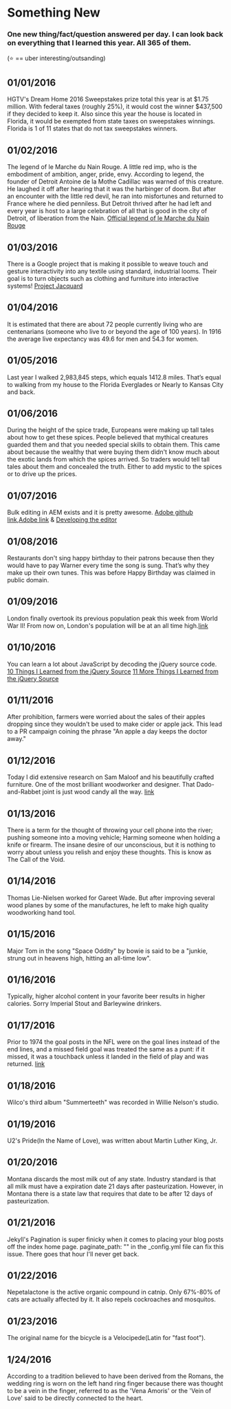 # Something New

### One new thing/fact/question answered per day. I can look back on everything that I learned this year. All 365 of them.

(:star: == uber interesting/outsanding)

01/01/2016
---
HGTV's Dream Home 2016 Sweepstakes prize total this year is at $1.75 million. With federal taxes (roughly 25%), it would cost the winner $437,500 if they decided to keep it. Also since this year the house is located in Florida, it would be exempted from state taxes on sweepstakes winnings. Florida is 1 of 11 states that do not tax sweepstakes winners.

01/02/2016
---
The legend of le Marche du Nain Rouge. A little red imp, who is the embodiment of ambition, anger, pride, envy. According to legend, the founder of Detroit Antoine de la Mothe Cadillac was warned of this creature. He laughed it off after hearing that it was the harbinger of doom. But after an encounter with the little red devil, he ran into misfortunes and returned to France where he died penniless. But Detroit thrived after he had left and every year is host to a large celebration of all that is good in the city of Detroit, of liberation from the Nain.
[Official legend of le Marche du Nain Rouge](http://marchedunainrouge.com/history/)

01/03/2016
---
There is a Google project that is making it possible to weave touch and gesture interactivity into any textile using standard, industrial looms. Their goal is to turn objects such as clothing and furniture into interactive systems! [Project Jacquard](https://www.google.com/atap/project-jacquard/)

01/04/2016
---
It is estimated that there are about 72 people currently living who are centenarians (someone who live to or beyond the age of 100 years). In 1916 the average live expectancy was 49.6 for men and 54.3 for women.

01/05/2016
---
Last year I walked 2,983,845 steps, which equals 1412.8 miles. That’s equal to walking from my house to the Florida Everglades or Nearly to Kansas City and back.

01/06/2016
---
During the height of the spice trade, Europeans were making up tall tales about how to get these spices. People believed that mythical creatures guarded them and that you needed special skills to obtain them. This came about because the wealthy that were buying them didn't know much about the exotic lands from which the spices arrived. So traders would tell tall tales about them and concealed the truth. Either to add mystic to the spices or to drive up the prices.

01/07/2016
---
Bulk editing in AEM exists and it is pretty awesome. [Adobe github link](http://adobe-consulting-services.github.io/acs-aem-tools/csv-asset-importer.html),[Adobe link](https://docs.adobe.com/docs/en/aem/6-1/administer/operations/bulk-editor.html) & [Developing the editor](https://docs.adobe.com/docs/en/aem/6-1/develop/operations/dev-bulk-editor.html)

01/08/2016
---
Restaurants don't sing happy birthday to their patrons because then they would have to pay Warner every time the song is sung. That’s why they make up their own tunes. This was before Happy Birthday was claimed in public domain.

01/09/2016
---
London finally overtook its previous population peak this week from World War II! From now on, London's population will be at an all time high.[link](http://www.citymetric.com/skylines/week-when-londons-population-will-finally-overtake-its-previous-peak-606)

01/10/2016
---
You can learn a lot about JavaScript by decoding the jQuery source code. [10 Things I Learned from the jQuery Source](https://vimeo.com/12529436)
[11 More Things I Learned from the jQuery Source](https://www.youtube.com/watch?v=ARnp9Y8xgR4)

01/11/2016
---
After prohibition, farmers were worried about the sales of their apples dropping since they wouldn't be used to make cider or apple jack. This lead to a PR campaign coining the phrase "An apple a day keeps the doctor away."

01/12/2016
---
Today I did extensive research on Sam Maloof and his beautifully crafted furniture. One of the most brilliant woodworker and designer. That Dado-and-Rabbet joint is just wood candy all the way. [link](http://sammaloofwoodworker.com/)


01/13/2016
---
There is a term for the thought of throwing your cell phone into the river; pushing someone into a moving vehicle; Harming someone when holding a knife or firearm. The insane desire of our unconscious, but it is nothing to worry about unless you relish and enjoy these thoughts. This is know as The Call of the Void.

01/14/2016
---
Thomas Lie-Nielsen worked for Gareet Wade. But after improving several wood planes by some of the manufactures, he left to make high quality woodworking hand tool.

01/15/2016
---
Major Tom in the song "Space Oddity" by bowie is said to be a "junkie, strung out in heavens high, hitting an all-time low".

01/16/2016
---
Typically, higher alcohol content in your favorite beer results in higher calories. Sorry Imperial Stout and Barleywine drinkers.

01/17/2016
---
Prior to 1974 the goal posts in the NFL were on the goal lines instead of the end lines, and a missed field goal was treated the same as a punt: if it missed, it was a touchback unless it landed in the field of play and was returned. [link](http://mmqb.si.com/2014/06/17/nfl-history-in-95-objects-goal-post-on-the-goal-line)

01/18/2016
---
Wilco's third album "Summerteeth" was recorded in Willie Nelson's studio.

01/19/2016
---
U2's Pride(In the Name of Love), was written about Martin Luther King, Jr.

01/20/2016
---
Montana discards the most milk out of any state. Industry standard is that all milk must have a expiration date 21 days after pasteurization. However, in Montana there is a state law that requires that date to be after 12 days of pasteurization.

01/21/2016
---
Jekyll's Pagination is super finicky when it comes to placing your blog posts off the index home page. paginate_path: "" in the _config.yml file can fix this issue. There goes that hour I'll never get back.

01/22/2016
---
Nepetalactone is the active organic compound in catnip. Only 67%-80% of cats are actually affected by it. It also repels cockroaches and mosquitos. 

01/23/2016
---
The original name for the bicycle is a Velocipede(Latin for "fast foot").

1/24/2016
---
According to a tradition believed to have been derived from the Romans, the wedding ring is worn on the left hand ring finger because there was thought to be a vein in the finger, referred to as the 'Vena Amoris' or the 'Vein of Love' said to be directly connected to the heart.